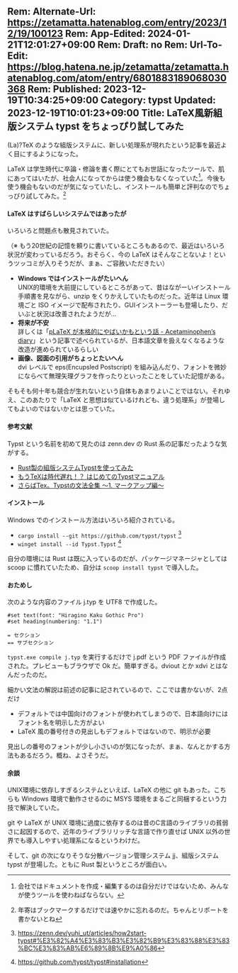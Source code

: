 Rem: Alternate-Url: https://zetamatta.hatenablog.com/entry/2023/12/19/100123
Rem: App-Edited: 2024-01-21T12:01:27+09:00
Rem: Draft: no
Rem: Url-To-Edit: https://blog.hatena.ne.jp/zetamatta/zetamatta.hatenablog.com/atom/entry/6801883189068030368
Rem: Published: 2023-12-19T10:34:25+09:00
Category: typst
Updated: 2023-12-19T10:01:23+09:00
Title: LaTeX風新組版システム typst をちょっぴり試してみた
---
(La)?TeX のような組版システムに、新しい処理系が現れたという記事を最近よく目にするようになった。

LaTeX は学生時代に卒論・修論を書く際にとてもお世話になったツールで、肌にあってはいたが、社会人になってからは使う機会もなくなっていた[^doc]。今後も使う機会もないのだが気になっていたし、インストールも簡単と評判なのでちょっぴり試してみた。[^forget]

[^doc]: 会社ではドキュメントを作成・編集するのは自分だけではないため、みんなが使うツールを使わねばならない。
[^forget]: 年寄はブックマークするだけでは速やかに忘れるのだ。ちゃんとリポートを書かないとね

#### LaTeX はすばらしいシステムではあったが

いろいろと問題点も散見されていた。

（※ もう20世紀の記憶を頼りに書いているところもあるので、最近はいろいろ状況が変わっているだろう。おそらく、今の LaTeX はそんなことないよ！というツッコミが入りそうだが、まぁ、ご容赦いただきたい）

- **Windows ではインストールがたいへん**  
    UNIX的環境を大前提にしているところがあって、昔はながーいインストール手順書を見ながら、unzip をくりかえしていたものだった。近年は Linux 環境ごと ISO イメージで配布されたり、GUIインストーラーも登場したり、だいぶと状況は改善されたようだが…
- **将来が不安**  
    詳しくは「[pLaTeX が本格的にやばいかもという話 - Acetaminophen’s diary](https://acetaminophen.hatenablog.com/entry/2021/06/18/022108)」という記事で述べられているが、日本語文章を扱えなくなるような改造が進められているらしい
- **画像、図面の引用がちょっとたいへん**  
    dvi レベルで eps(Encupsled Postscript) を組み込んだり、フォントを微妙にならべて無理矢理グラフを作ったりといったことをしていた記憶がある。

そもそも何十年も競合が生れないという自体もあまりよいことではない。それゆえ、このあたりで「LaTeX と思想は似ているけれども、違う処理系」が登場してもよいのではないかとは思っていた。

#### 参考文献

Typst という名前を初めて見たのは zenn.dev の Rust 系の記事だったような気がする。

- [Rust製の組版システムTypstを使ってみた](https://zenn.dev/xbit/articles/bdb59d0081b2d3)
- [もうTeXは時代遅れ！？ はじめてのTypstマニュアル](https://zenn.dev/yuhi_ut/articles/how2start-typst)
- [さらばTex。Typstの文法全集 〜1. マークアップ編〜](https://zenn.dev/yuhi_ut/articles/how2write-typst1)

#### インストール

Windows でのインストール方法はいろいろ紹介されている。

- `cargo install --git https://github.com/typst/typst` [^cargoinstall]
- `winget install --id Typst.Typst` [^winget]

[^cargoinstall]: https://zenn.dev/yuhi_ut/articles/how2start-typst#%E3%82%A4%E3%83%B3%E3%82%B9%E3%83%88%E3%83%BC%E3%83%AB%E6%89%8B%E9%A0%86
[^winget]: https://github.com/typst/typst#installation

自分の環境には Rust は既に入っているのだが、パッケージマネージャとしては scoop に慣れていたため、自分は `scoop install typst` で導入した。

#### おためし

次のような内容のファイル j.typ を UTF8 で作成した。

```
#set text(font: "Hiragino Kaku Gothic Pro")
#set heading(numbering: "1.1")

= セクション
== サブセクション
```

`typst.exe compile j.typ` を実行するだけで j.pdf という PDF ファイルが作成された。プレビューもブラウザで Ok だ。簡単すぎる。dviout とか xdvi とはなんだったのだ。

細かい文法の解説は前述の記事に記されているので、ここでは書かないが、2点だけ

- デフォルトでは中国向けのフォントが使われてしまうので、日本語向けにはフォント名を明示した方がよい
- LaTeX 風の番号付きの見出しもデフォルトではないので、明示が必要

見出しの番号のフォントが少し小さいのが気になったが、まぁ、なんとかする方法もあるだろう。概ね、よさそうだ。

#### 余談

UNIX環境に依存しすぎるシステムといえば、LaTeX の他に git もあった。こちらも Windows 環境で動作させるのに MSYS 環境をまるごと同梱するという力技で解決していた。

git や LaTeX が UNIX 環境に過度に依存するのは昔のC言語のライブラリの貧弱さに起因するので、近年のライブラリリッチな言語で作り直せば UNIX 以外の世界でも導入しやすい処理系になるというわけだ。

そして、git の次になりそうな分散バージョン管理システム [jj](https://github.com/martinvonz/jj)、組版システム typst が登場した。ともに Rust 製というところが面白い。
